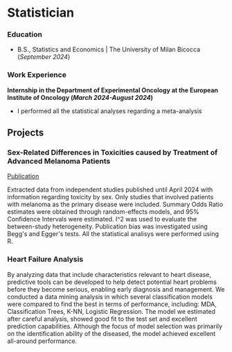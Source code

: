 # Statistician

### Education
- B.S., Statistics and Economics | The University of Milan Bicocca (_September 2024_)
### Work Experience
**Internship in the Department of Experimental Oncology at the European Institute of Oncology (_March 2024-August 2024_)**
- I performed all the statistical analyses regarding a meta-analysis

## Projects
### Sex-Related Differences in Toxicities caused by Treatment of Advanced Melanoma Patients
[Publication](https://osf.io/3t6fk/)

Extracted data from independent studies published until April 2024 with information regarding toxicity by sex. Only studies that involved patients with melanoma as the primary disease were included. Summary Odds Ratio estimates were obtained through random-effects models, and 95% Confidence Intervals were estimated. I^2 was used to evaluate the between-study heterogeneity. Publication bias was investigated using Begg's and Egger's tests. All the statistical analisys were performed using R.

### Heart Failure Analysis

By analyzing data that include characteristics relevant to heart disease, predictive tools can be developed to help detect potential heart problems before they become serious, enabling early diagnosis and management.
We conducted a data mining analysis in which several classification models were compared to find the best in terms of performance, including: MDA, Classification Trees, K-NN, Logistic Regression. The model we estimated after careful analysis, showed good fit to the test set and excellent prediction capabilities. Although the focus of model selection was primarily on the identification ability of the diseased, the model achieved excellent all-around performance.

